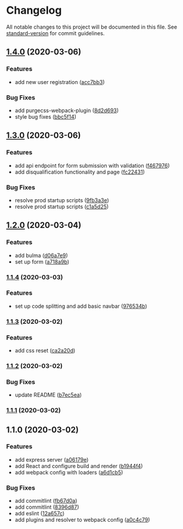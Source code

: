 # Changelog

All notable changes to this project will be documented in this file. See [standard-version](https://github.com/conventional-changelog/standard-version) for commit guidelines.

## [1.4.0](https://github.com/wingedearth/prequalifier/compare/v1.3.0...v1.4.0) (2020-03-06)


### Features

* add new user registration ([acc7bb3](https://github.com/wingedearth/prequalifier/commit/acc7bb3d180a37225c9fa734a4a1c95addffa22b))


### Bug Fixes

* add purgecss-webpack-plugin ([8d2d693](https://github.com/wingedearth/prequalifier/commit/8d2d693d19fa0f6f9662b57fa1a9efa82f140ddd))
* style bug fixes ([bbc5f14](https://github.com/wingedearth/prequalifier/commit/bbc5f14fc4a4890187d25a42b76dd3f2c2b8c5ef))

## [1.3.0](https://github.com/wingedearth/prequalifier/compare/v1.2.0...v1.3.0) (2020-03-06)


### Features

* add api endpoint for form submission with validation ([f467976](https://github.com/wingedearth/prequalifier/commit/f46797607da005b76e034bdd33783b9638dafe95))
* add disqualification functionality and page ([fc22431](https://github.com/wingedearth/prequalifier/commit/fc22431f1641a6f7c24bb4c7424412fc104d5a35))


### Bug Fixes

* resolve prod startup scripts ([9fb3a3e](https://github.com/wingedearth/prequalifier/commit/9fb3a3e68a97312d8de664b5dd6474e0bebd3d00))
* resolve prod startup scripts ([c1a5d25](https://github.com/wingedearth/prequalifier/commit/c1a5d25c1ba60586cea3eefdaf6731bbc6d53615))

## [1.2.0](https://github.com/wingedearth/prequalifier/compare/v1.1.4...v1.2.0) (2020-03-04)


### Features

* add bulma ([d06a7e9](https://github.com/wingedearth/prequalifier/commit/d06a7e9143d0b55feb526b2ca7261a40ec53ee2f))
* set up form ([a718a9b](https://github.com/wingedearth/prequalifier/commit/a718a9bb59b0187b787168da06d86192a6afd6ab))

### [1.1.4](https://github.com/wingedearth/prequalifier/compare/v1.1.3...v1.1.4) (2020-03-03)


### Features

* set up code splitting and add basic navbar ([976534b](https://github.com/wingedearth/prequalifier/commit/976534b01ccd71c4a7cc9c920294edeb28d11c26))

### [1.1.3](https://github.com/wingedearth/prequalifier/compare/v1.1.2...v1.1.3) (2020-03-02)


### Features

* add css reset ([ca2a20d](https://github.com/wingedearth/prequalifier/commit/ca2a20d375de9efecb838efc18048c243ad1f746))

### [1.1.2](https://github.com/wingedearth/prequalifier/compare/v1.1.1...v1.1.2) (2020-03-02)


### Bug Fixes

* update README ([b7ec5ea](https://github.com/wingedearth/prequalifier/commit/b7ec5ea33262cda7d419e2bfbaa876cb43e6601a))

### [1.1.1](https://github.com/wingedearth/prequalifier/compare/v1.1.0...v1.1.1) (2020-03-02)

## 1.1.0 (2020-03-02)


### Features

* add express server ([a06179e](https://github.com/wingedearth/prequalifier/commit/a06179edd8d6e8dec2958558574b507973933fa3))
* add React and configure build and render ([b1944f4](https://github.com/wingedearth/prequalifier/commit/b1944f45ef3e1e47ee21ec7de1b8055f261ce83a))
* add webpack config with loaders ([a6d1cb5](https://github.com/wingedearth/prequalifier/commit/a6d1cb5844141811d35b934d0f3cd2e0bf178c53))


### Bug Fixes

* add commitlint ([fb67d0a](https://github.com/wingedearth/prequalifier/commit/fb67d0a355d82f744460aa3c7d78049736de7134))
* add commitlint ([8396d87](https://github.com/wingedearth/prequalifier/commit/8396d87527296b4c43a9469936e8ac2b87887934))
* add eslint ([12a657c](https://github.com/wingedearth/prequalifier/commit/12a657c3c17b9cce6be5f906d847ec270d0eaf0c))
* add plugins and resolver to webpack config ([a0c4c79](https://github.com/wingedearth/prequalifier/commit/a0c4c79602fdac417424276024e618d5198a8918))
